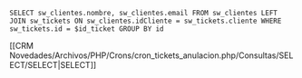`SELECT sw_clientes.nombre, sw_clientes.email FROM sw_clientes LEFT JOIN sw_tickets ON sw_clientes.idCliente = sw_tickets.cliente WHERE sw_tickets.id = $id_ticket GROUP BY id`

[[CRM Novedades/Archivos/PHP/Crons/cron_tickets_anulacion.php/Consultas/SELECT/SELECT|SELECT]]
